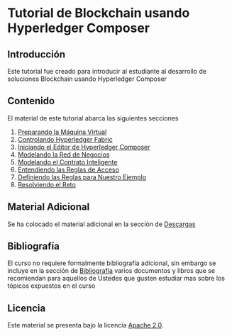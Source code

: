 # Tutorial de Blockchain usando Hyperledger Composer
## Introducción

Este tutorial fue creado para introducir al estudiante al desarrollo de soluciones Blockchain usando Hyperledger Composer

## Contenido

El material de este tutorial abarca las siguientes secciones

1. [Preparando la Máquina Virtual](AMBIENTE.md)
2. [Controlando Hyperledger Fabric](CONTROLANDO_HYPERLEDGER.md)
3. [Iniciando el Editor de Hyperledger Composer](COMPOSER.md)
4. [Modelando la Red de Negocios](MODEL.md)
5. [Modelando el Contrato Inteligente](LOGIC.md)
6. [Entendiendo las Reglas de Acceso](REGLAS.md)
7. [Definiendo las Reglas para Nuestro Ejemplo](TUTREGLAS.md)
8. [Resolviendo el Reto](RETO01.md)

## Material Adicional

Se ha colocado el material adicional en la sección de [Descargas](DESCARGAS.md)

## Bibliografía

El curso no requiere formalmente bibliografía adicional, sin embargo se incluye en la sección de [Bibliografía](BIBLIOGRAFIA.md) varios documentos y libros que se recomiendan para aquellos de Ustedes que gusten estudiar mas sobre los tópicos expuestos en el curso

## Licencia
Este material se presenta bajo la licencia [Apache 2.0](LICENSE).
